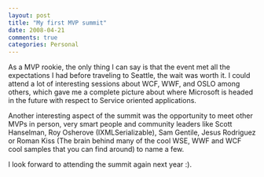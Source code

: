```yaml
---
layout: post
title: "My first MVP summit"
date: 2008-04-21
comments: true
categories: Personal
---
```


As a MVP rookie, the only thing I can say is that the event met all the
expectations I had before traveling to Seattle, the wait was worth it. I
could attend a lot of interesting sessions about WCF, WWF, and OSLO
among others, which gave me a complete picture about where Microsoft is
headed in the future with respect to Service oriented applications.

Another interesting aspect of the summit was the opportunity to meet
other MVPs in person, very smart people and community leaders like Scott
Hanselman, Roy Osherove (IXMLSerializable), Sam Gentile, Jesus Rodriguez
or Roman Kiss (The brain behind many of the cool WSE, WWF and WCF cool
samples that you can find around) to name a few.  

I look forward to attending the summit again next year :).

